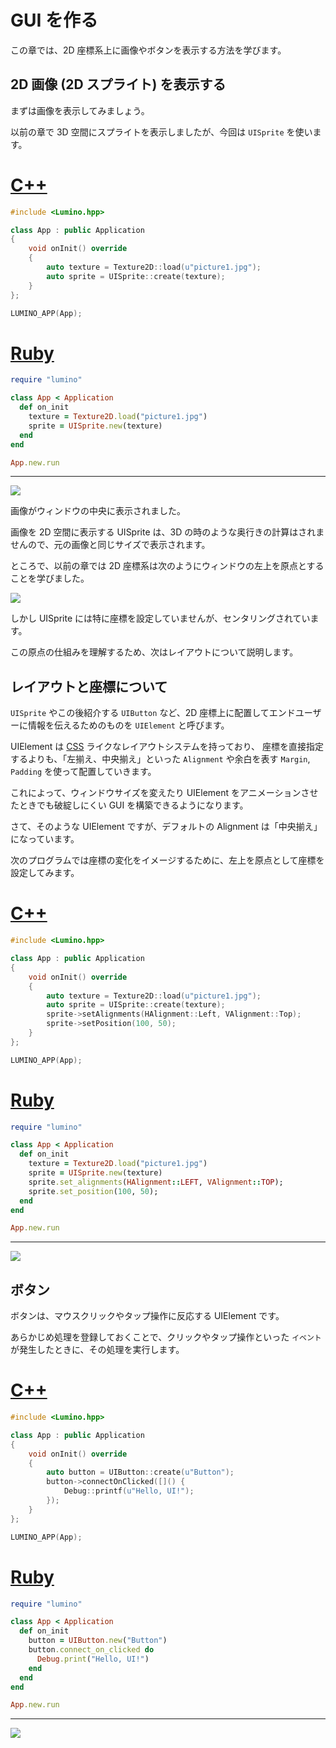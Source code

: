 GUI を作る
==========

この章では、2D 座標系上に画像やボタンを表示する方法を学びます。

2D 画像 (2D スプライト) を表示する
----------

まずは画像を表示してみましょう。

以前の章で 3D 空間にスプライトを表示しましたが、今回は `UISprite` を使います。

# [C++](#tab/lang-cpp)
```cpp
#include <Lumino.hpp>

class App : public Application
{
    void onInit() override
    {
        auto texture = Texture2D::load(u"picture1.jpg");
        auto sprite = UISprite::create(texture);
    }
};

LUMINO_APP(App);
```
# [Ruby](#tab/lang-ruby)
```ruby
require "lumino"

class App < Application
  def on_init
    texture = Texture2D.load("picture1.jpg")
    sprite = UISprite.new(texture)
  end
end

App.new.run
```
---

![](img/gui-1.png)

画像がウィンドウの中央に表示されました。

画像を 2D 空間に表示する UISprite は、3D の時のような奥行きの計算はされませんので、元の画像と同じサイズで表示されます。

ところで、以前の章では 2D 座標系は次のようにウィンドウの左上を原点とすることを学びました。

![](img/2-coordinate-1.png)

しかし UISprite には特に座標を設定していませんが、センタリングされています。

この原点の仕組みを理解するため、次はレイアウトについて説明します。



レイアウトと座標について
----------

`UISprite` やこの後紹介する `UIButton` など、2D 座標上に配置してエンドユーザーに情報を伝えるためのものを `UIElement` と呼びます。

UIElement は [CSS](https://ja.wikipedia.org/wiki/Cascading_Style_Sheets) ライクなレイアウトシステムを持っており、
座標を直接指定するよりも、「左揃え、中央揃え」といった `Alignment` や余白を表す `Margin`, `Padding` を使って配置していきます。

これによって、ウィンドウサイズを変えたり UIElement をアニメーションさせたときでも破綻しにくい GUI を構築できるようになります。

さて、そのような UIElement ですが、デフォルトの Alignment は「中央揃え」になっています。

次のプログラムでは座標の変化をイメージするために、左上を原点として座標を設定してみます。

# [C++](#tab/lang-cpp)
```cpp
#include <Lumino.hpp>

class App : public Application
{
    void onInit() override
    {
        auto texture = Texture2D::load(u"picture1.jpg");
        auto sprite = UISprite::create(texture);
        sprite->setAlignments(HAlignment::Left, VAlignment::Top);
        sprite->setPosition(100, 50);
    }
};

LUMINO_APP(App);
```
# [Ruby](#tab/lang-ruby)
```ruby
require "lumino"

class App < Application
  def on_init
    texture = Texture2D.load("picture1.jpg")
    sprite = UISprite.new(texture)
    sprite.set_alignments(HAlignment::LEFT, VAlignment::TOP);
    sprite.set_position(100, 50);
  end
end

App.new.run
```
---

![](img/gui-3.png)


ボタン
----------

ボタンは、マウスクリックやタップ操作に反応する UIElement です。

あらかじめ処理を登録しておくことで、クリックやタップ操作といった `イベント` が発生したときに、その処理を実行します。

# [C++](#tab/lang-cpp)
```cpp
#include <Lumino.hpp>

class App : public Application
{
    void onInit() override
    {
        auto button = UIButton::create(u"Button");
        button->connectOnClicked([]() {
            Debug::printf(u"Hello, UI!");
        });
    }
};

LUMINO_APP(App);
```
# [Ruby](#tab/lang-ruby)
```ruby
require "lumino"

class App < Application
  def on_init
    button = UIButton.new("Button")
    button.connect_on_clicked do
      Debug.print("Hello, UI!")
    end
  end
end

App.new.run
```
---

![](img/gui-4.gif)

